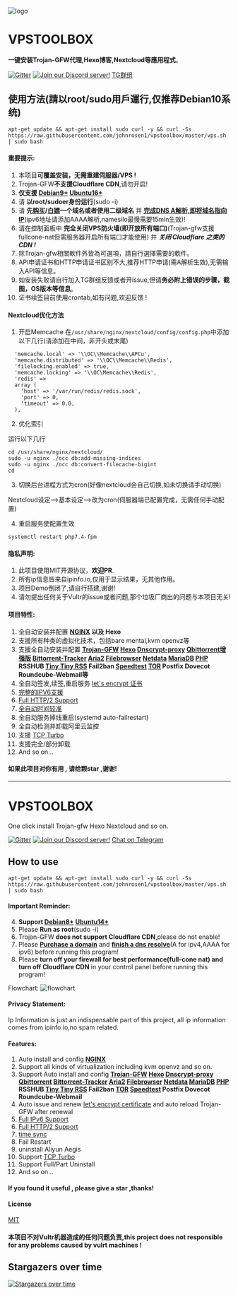 ![logo](https://raw.githubusercontent.com/johnrosen1/trojan-gfw-script/master/logo.png)

# VPSTOOLBOX

**一键安装Trojan-GFW代理,Hexo博客,Nextcloud等應用程式**。

[![Gitter](https://badges.gitter.im/vpstoolbox/community.svg)](https://gitter.im/vpstoolbox/community?utm_source=badge&utm_medium=badge&utm_campaign=pr-badge)
[![Join our Discord server!](https://img.shields.io/badge/discord-join-7289DA.svg?logo=discord&longCache=true&style=flat)](https://discord.gg/y5KUxfYZ)
[TG群组](https://t.me/vpstoolbox_chat)

## 使用方法(請以root/sudo用戶運行,仅推荐Debian10系统)
```
apt-get update && apt-get install sudo curl -y && curl -Ss https://raw.githubusercontent.com/johnrosen1/vpstoolbox/master/vps.sh | sudo bash
```

#### 重要提示:
1. 本项目**可覆盖安装，无需重建伺服器/VPS !**
2. Trojan-GFW**不支援Cloudflare CDN**,请勿开启!
4. **仅支援 [Debian9+](https://www.debian.org/) [Ubuntu16+](https://ubuntu.com/)**
1. 请 **以root/sudoer身份运行**(sudo -i)
2. 请 **先[购买](https://www.namesilo.com/?rid=685fb47qi)/[白嫖](https://www.freenom.com)一个域名或者使用二级域名** 并 **[完成DNS A解析,即将域名指向IP](https://dnschecker.org/)**(ipv6地址请添加AAAA解析,namesilo最慢需要15min生效)!
3. 请在控制面板中 **完全关闭VPS防火墙(即开放所有端口)**(Trojan-gfw支援fullcone-nat但需服务器开启所有端口才能使用) 并 ***关闭 Cloudflare 之类的 CDN !***
4. 除Trojan-gfw相關軟件外皆為可選項，請自行選擇需要的軟件。
2. API申请证书和HTTP申请证书区别不大,推荐HTTP申请(需A解析生效),无需输入API等信息。
4. 如安装失败请自行加入TG群组反馈或者开issue,但请**务必附上错误的步骤，截图，OS版本等信息**。
5. 证书续签目前使用crontab,如有问题,欢迎反馈 !

#### Nextcloud优化方法

1. 开启Memcache
在```/usr/share/nginx/nextcloud/config/config.php```中添加以下几行(请添加在中间，非开头或末尾)

```
  'memcache.local' => '\\OC\\Memcache\\APCu',
  'memcache.distributed' => '\\OC\\Memcache\\Redis',
  'filelocking.enabled' => true,
  'memcache.locking' => '\\OC\Memcache\\Redis',
  'redis' => 
  array (
    'host' => '/var/run/redis/redis.sock',
    'port' => 0,
    'timeout' => 0.0,
  ),
```

2. 优化索引

运行以下几行

```
cd /usr/share/nginx/nextcloud/
sudo -u nginx ./occ db:add-missing-indices
sudo -u nginx ./occ db:convert-filecache-bigint
cd
```

3. 切换后台进程方式为cron(好像nextcloud会自己切换,如未切换请手动切换)

Nextcloud设定-->基本设定-->改为cron(伺服器端已配置完成，无需任何手动配置)

4. 重启服务使配置生效
```
systemctl restart php7.4-fpm
```

#### 隐私声明:

1. 此项目使用MIT开源协议，**欢迎PR**.
2. 所有ip信息皆来自ipinfo.io,仅用于显示结果，无其他作用。
3. 项目Demo倒闭了,请自行搭建,谢谢!
4. 请勿提出任何关于Vultr的issue或者问题,那个垃圾厂商出的问题与本项目无关!

#### 项目特性:

1. 全自动安装并配置 **[NGINX](https://www.nginx.com/) 以及 Hexo**
2. 支援所有种类的虚拟化技术，包括bare mental,kvm openvz等
20. 支援全自动安装并配置 **[Trojan-GFW](https://github.com/trojan-gfw/trojan) [Hexo](https://hexo.io/zh-tw/docs/) [Dnscrypt-proxy](https://github.com/DNSCrypt/dnscrypt-proxy) [Qbittorrent增强版](https://github.com/c0re100/qBittorrent-Enhanced-Edition) [Bittorrent-Tracker](https://erdgeist.org/arts/software/opentracker/) [Aria2](https://github.com/aria2/aria2) [Filebrowser](https://github.com/filebrowser/filebrowser) [Netdata](https://github.com/netdata/netdata) [MariaDB](https://mariadb.org/) [PHP](https://www.php.net/) RSSHUB [Tiny Tiny RSS](https://git.tt-rss.org/fox/tt-rss) Fail2ban [Speedtest](https://github.com/librespeed/speedtest) [TOR](https://famicoman.com/2018/01/03/configuring-and-monitoring-a-tor-middle-relay/) Postfix Dovecot Roundcube-Webmail等**
3. 全自动签发,续签,重启服务 [let's encrypt 证书](https://letsencrypt.org/)
17. [完整的IPV6支援](https://en.wikipedia.org/wiki/IPv6)
17. [Full HTTP/2 Support](https://en.wikipedia.org/wiki/HTTP/2)
18. [全自动时间较准](https://www.freedesktop.org/software/systemd/man/timedatectl.html)
19. 全自动服务掉线重启(systemd auto-failrestart)
20. 全自动检测并卸载阿里云监控
9.  支援 [TCP Turbo](https://github.com/shadowsocks/shadowsocks/wiki/Optimizing-Shadowsocks)
23. 支援完全/部分卸载
24. And so on...

#### 如果此项目对你有用 , 请给颗star ,谢谢!

* * *

# VPSTOOLBOX

One click install Trojan-gfw Hexo Nextcloud and so on.

[![Gitter](https://badges.gitter.im/vpstoolbox/community.svg)](https://gitter.im/vpstoolbox/community?utm_source=badge&utm_medium=badge&utm_campaign=pr-badge)
[![Join our Discord server!](https://img.shields.io/badge/discord-join-7289DA.svg?logo=discord&longCache=true&style=flat)](https://discord.gg/y5KUxfYZ)
[Chat on Telegram](https://t.me/vpstoolbox_chat)

## How to use
```
apt-get update && apt-get install sudo curl -y && curl -Ss https://raw.githubusercontent.com/johnrosen1/vpstoolbox/master/vps.sh | sudo bash
```

#### Important Reminder:
4. **Support [Debian8+](https://www.debian.org/) [Ubuntu14+](https://ubuntu.com/)**
1. Please **Run as root**(sudo -i)
3. Trojan-GFW **does not support Cloudflare CDN**,please do not enable!
2. Please **[Purchase a domain](https://www.namesilo.com/?rid=685fb47qi)** and **[finish a dns resolve](https://dnschecker.org/)**(A for ipv4,AAAA for ipv6) before running this program!
3. Please **turn off your firewall for best performance(full-cone nat) and turn off Cloudflare CDN** in your control panel before running this program!

Flowchart:
![flowchart](https://raw.githubusercontent.com/johnrosen1/vpstoolbox/master/images/flowchart.png)

#### Privacy Statement:

Ip Information is just an indispensable part of this project, all ip information comes from ipinfo.io,no spam related.

#### Features:

1. Auto install and config **[NGINX](https://www.nginx.com/)**
2. Support all kinds of virtualization including kvm openvz and so on.
20. Support Auto install and config **[Trojan-GFW](https://github.com/trojan-gfw/trojan) [Hexo](https://hexo.io/zh-tw/docs/) [Dnscrypt-proxy](https://github.com/DNSCrypt/dnscrypt-proxy) [Qbittorrent](https://www.qbittorrent.org/) [Bittorrent-Tracker](https://github.com/webtorrent/bittorrent-tracker) [Aria2](https://github.com/aria2/aria2) [Filebrowser](https://github.com/filebrowser/filebrowser) [Netdata](https://github.com/netdata/netdata) [MariaDB](https://mariadb.org/) [PHP](https://www.php.net/) RSSHUB [Tiny Tiny RSS](https://git.tt-rss.org/fox/tt-rss) Fail2ban [TOR](https://famicoman.com/2018/01/03/configuring-and-monitoring-a-tor-middle-relay/) [Speedtest](https://github.com/librespeed/speedtest) Postfix Dovecot Roundcube-Webmail**
3. Auto issue and renew [let's encrypt certificate](https://letsencrypt.org/) and auto reload Trojan-GFW after renewal
17. [Full IPv6 Support](https://en.wikipedia.org/wiki/IPv6)
17. [Full HTTP/2 Support](https://en.wikipedia.org/wiki/HTTP/2)
18. [time sync](https://www.freedesktop.org/software/systemd/man/timedatectl.html)
19. Fail Restart
20. uninstall Aliyun Aegis
9.  Support [TCP Turbo](https://github.com/shadowsocks/shadowsocks/wiki/Optimizing-Shadowsocks)
23. Support Full/Part Uninstall
24. And so on...

#### If you found it useful , please give a star ,thanks!

#### License

[MIT](https://github.com/johnrosen1/vpstoolbox/blob/master/LICENSE)

#### 本项目不对Vultr机器造成的任何问题负责,this project does not responsible for any problems caused by vulrt machines !

## Stargazers over time

[![Stargazers over time](https://starchart.cc/johnrosen1/vpstoolbox.svg)](https://starchart.cc/johnrosen1/vpstoolbox)

